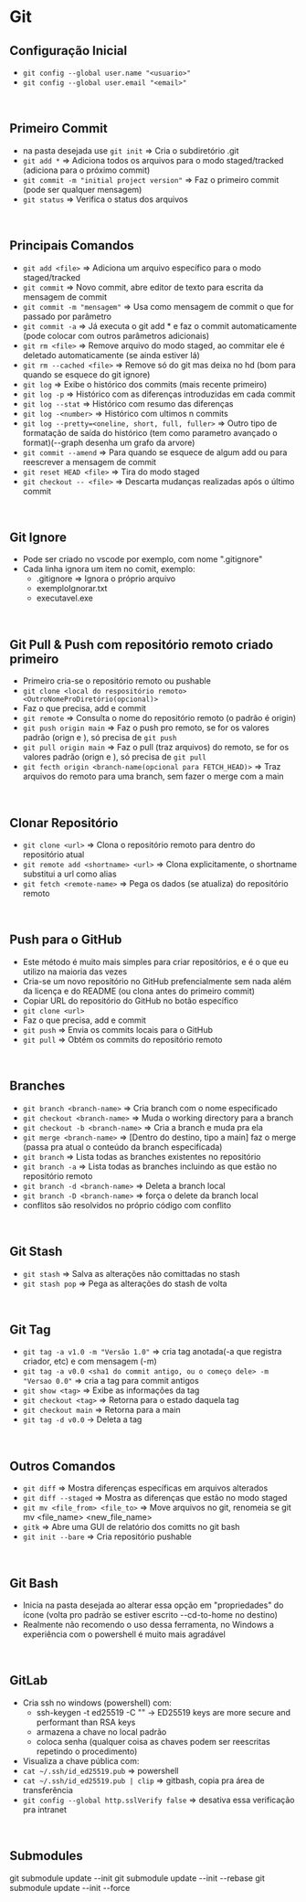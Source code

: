 # Git

## Configuração Inicial
- `git config --global user.name "<usuario>"`
- `git config --global user.email "<email>"`

<br>

## Primeiro Commit
- na pasta desejada use `git init` => Cria o subdiretório .git
- `git add *` => Adiciona todos os arquivos para o modo staged/tracked (adiciona para o próximo commit)
- `git commit -m "initial project version"` => Faz o primeiro commit (pode ser qualquer mensagem)
- `git status` => Verifica o status dos arquivos

<br>

## Principais Comandos
- `git add <file>` => Adiciona um arquivo específico para o modo staged/tracked
- `git commit` => Novo commit, abre editor de texto para escrita da mensagem de commit
- `git commit -m "mensagem"` => Usa como mensagem de commit o que for passado por parâmetro
- `git commit -a` => Já executa o git add * e faz o commit automaticamente (pode colocar com outros parâmetros adicionais)
- `git rm <file>` => Remove arquivo do modo staged, ao commitar ele é deletado automaticamente (se ainda estiver lá)
- `git rm --cached <file>` => Remove só do git mas deixa no hd (bom para quando se esquece do git ignore)
- `git log` => Exibe o histórico dos commits (mais recente primeiro)
- `git log -p` => Histórico com as diferenças introduzidas em cada commit
- `git log --stat` => Histórico com resumo das diferenças
- `git log -<number>` => Histórico com ultimos n commits
- `git log --pretty=<oneline, short, full, fuller>` => Outro tipo de formatação de saída do histórico (tem como parametro avançado o format)(--graph desenha um grafo da arvore)
- `git commit --amend` => Para quando se esquece de algum add ou para reescrever a mensagem de commit
- `git reset HEAD <file>` => Tira do modo staged
- `git checkout -- <file>` => Descarta mudanças realizadas após o último commit

<br>

## Git Ignore
- Pode ser criado no vscode por exemplo, com nome ".gitignore"
- Cada linha ignora um item no comit, exemplo:
    - .gitignore => Ignora o próprio arquivo
    - exemploIgnorar.txt
    - executavel.exe

<br>

## Git Pull & Push com repositório remoto criado primeiro
- Primeiro cria-se o repositório remoto ou pushable
- `git clone <local do respositório remoto> <OutroNomeProDiretório(opcional)>`
- Faz o que precisa, add e commit
- `git remote` => Consulta o nome do repositório remoto (o padrão é origin)
- `git push origin main` => Faz o push pro remoto, se for os valores padrão (orign e <branch atual>), só precisa de `git push`
- `git pull origin main` => Faz o pull (traz arquivos) do remoto, se for os valores padrão (orign e <branch atual>), só precisa de `git pull`
- `git fecth origin <branch-name(opcional para FETCH_HEAD)>` => Traz arquivos do remoto para uma branch, sem fazer o merge com a main

<br>

## Clonar Repositório
- `git clone <url>` => Clona o repositório remoto para dentro do repositório atual
- `git remote add <shortname> <url>` => Clona explicitamente, o shortname substitui a url como alias
- `git fetch <remote-name>` => Pega os dados (se atualiza) do repositório remoto

<br>

## Push para o GitHub
- Este método é muito mais simples para criar repositórios, e é o que eu utilizo na maioria das vezes
- Cria-se um novo repositório no GitHub prefencialmente sem nada além da licença e do README (ou clona antes do primeiro commit)
- Copiar URL do repositório do GitHub no botão específico
- `git clone <url>`
- Faz o que precisa, add e commit
- `git push` => Envia os commits locais para o GitHub
- `git pull` => Obtém os commits do repositório remoto

<br>

## Branches
- `git branch <branch-name>` => Cria branch com o nome especificado
- `git checkout <branch-name>` => Muda o working directory para a branch
- `git checkout -b <branch-name>` => Cria a branch e muda pra ela
- `git merge <branch-name>` => [Dentro do destino, tipo a main] faz o merge (passa pra atual o conteúdo da branch especificada)
- `git branch` => Lista todas as branches existentes no repositório
- `git branch -a` => Lista todas as branches incluindo as que estão no repositório remoto
- `git branch -d <branch-name>` => Deleta a branch local
- `git branch -D <branch-name>` => força o delete da branch local
- conflitos são resolvidos no próprio código com conflito

<br>

## Git Stash
- `git stash` => Salva as alterações não comittadas no stash
- `git stash pop` => Pega as alterações do stash de volta

<br>

## Git Tag
- `git tag -a v1.0 -m "Versão 1.0"` => cria tag anotada(-a que registra criador, etc) e com mensagem (-m)
- `git tag -a v0.0 <sha1 do commit antigo, ou o começo dele> -m "Versao 0.0"` => cria a tag para commit antigos
- `git show <tag>` => Exibe as informações da tag
- `git checkout <tag>` => Retorna para o estado daquela tag
- `git checkout main` => Retorna para a main
- `git tag -d v0.0` -> Deleta a tag

<br>

## Outros Comandos
- `git diff` => Mostra diferenças específicas em arquivos alterados
- `git diff --staged` => Mostra as diferenças que estão no modo staged
- `git mv <file_from> <file_to>` => Move arquivos no git, renomeia se git mv <file_name> <new_file_name>
- `gitk` => Abre uma GUI de relatório dos comitts no git bash
- `git init --bare` => Cria repositório pushable

<br>

## Git Bash
- Inicia na pasta desejada ao alterar essa opção em "propriedades" do ícone (volta pro padrão se estiver escrito --cd-to-home no destino)
- Realmente não recomendo o uso dessa ferramenta, no Windows a experiência com o powershell é muito mais agradável

<br>

## GitLab
- Cria ssh no windows (powershell) com:
    - ssh-keygen -t ed25519 -C "<email>" -> ED25519 keys are more secure and performant than RSA keys
    - armazena a chave no local padrão
    - coloca senha (qualquer coisa as chaves podem ser reescritas repetindo o procedimento)
- Visualiza a chave pública com:
- `cat ~/.ssh/id_ed25519.pub` => powershell
- `cat ~/.ssh/id_ed25519.pub | clip` => gitbash, copia pra área de transferência
- `git config --global http.sslVerify false` => desativa essa verificação pra intranet

<br>

## Submodules
git submodule update --init
git submodule update --init --rebase
git submodule update --init --force
